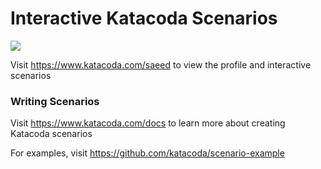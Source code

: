 # Interactive Katacoda Scenarios

[![](http://shields.katacoda.com/katacoda/saeed/count.svg)](https://www.katacoda.com/saeed "Get your profile on Katacoda.com")

Visit https://www.katacoda.com/saeed to view the profile and interactive scenarios

### Writing Scenarios
Visit https://www.katacoda.com/docs to learn more about creating Katacoda scenarios

For examples, visit https://github.com/katacoda/scenario-example
